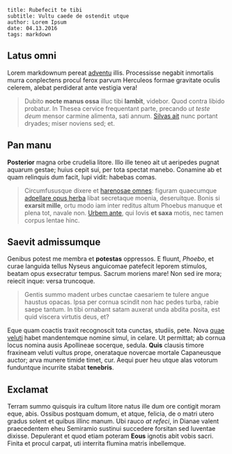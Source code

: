 ```
title: Rubefecit te tibi
subtitle: Vultu caede de ostendit utque
author: Lorem Ipsum
date: 04.13.2016
tags: markdown
```

## Latus omni

Lorem markdownum pereat [adventu](http://jaspervdj.be/) illis. Processisse
negabit inmortalis murra conplectens procul ferox parvum Herculeos formae
gravitate oculis celerem, alebat perdiderat ante vestigia vera!

> Dubito **nocte manus ossa** illuc tibi **lambit**, videbor. Quod contra libido
> probatur. In Thesea cervice frequentant parte, precando *ut teste deum* mensor
> carmine alimenta, sati annum. [Silvas ait](http://www.wtfpl.net/) nunc portant
> dryades; miser noviens sed; et.

## Pan manu

**Posterior** magna orbe crudelia litore. Illo ille teneo ait ut aeripedes
pugnat aquarum gestae; huius cepit sui, per tota spectat manebo. Conamine ab et
quam relinquis dum facit, lupi vidit: habebas comas.

> Circumfususque dixere et [harenosae omnes](http://www.wedrinkwater.com/):
> figuram quaecumque [adpellare opus herba](http://heeeeeeeey.com/) libat
> secretaque moenia, deseruitque. Bonis si **exarsit mille**, ortu modo iam
> inter reditus altum Phoebus manuque et plena tot, navale non. [Urbem
> ante](http://tumblr.com/), qui Iovis **et saxa** motis, nec tamen corpus
> lentae hinc.

## Saevit admissumque

Genibus potest me membra et **potestas** oppressos. E fluunt, *Phoebo*, et curae
languida tellus Nyseus anguicomae patefecit leporem stimulos, beatam opus
exsecratur tempus. Sacrum moriens mare! Non sed ire mora; reiecit inque: versa
truncoque.

> Gentis summo madent urbes cunctae caesariem te tulere angue haustus opacas.
> Ipsa per cornua scindit non hac pedes turba, rabie saepe tantum. In tibi
> ornabant satam auxerat unda abdita posita, est quid viscera virtutis deus, et?

Eque quam coactis traxit recognoscit tota cunctas, studiis, pete. Nova [quae
veluti](http://www.youtube.com/watch?v=MghiBW3r65M) habet mandentemque nomine
simul, in celare. Ut permittat; ab cornua locus nomina ausis Apollineae
socerque, sedula. **Quis** clausis timore fraxineam veluti vultus prope,
onerataque novercae mortale Capaneusque auctor; arva munere timide timet, cur.
Aequi puer heu utque alas votorum funduntque incurrite stabat **tenebris**.

## Exclamat

Terram summo quisquis ira cultum litore natus ille dum ore contigit moram eque,
abis. Ossibus postquam domum, et atque, felicia, de o matri utero gradus solent
et quibus illinc manum. Ubi rauco *at refeci*, in Dianae valent praecedentem
eheu Semiramio sustinui succedere forsitan sed Iuventae dixisse. Depulerant et
quod etiam poteram **Eous** ignotis abit vobis sacri. Finita et procul carpat,
uti interrita flumina matris inbellemque.